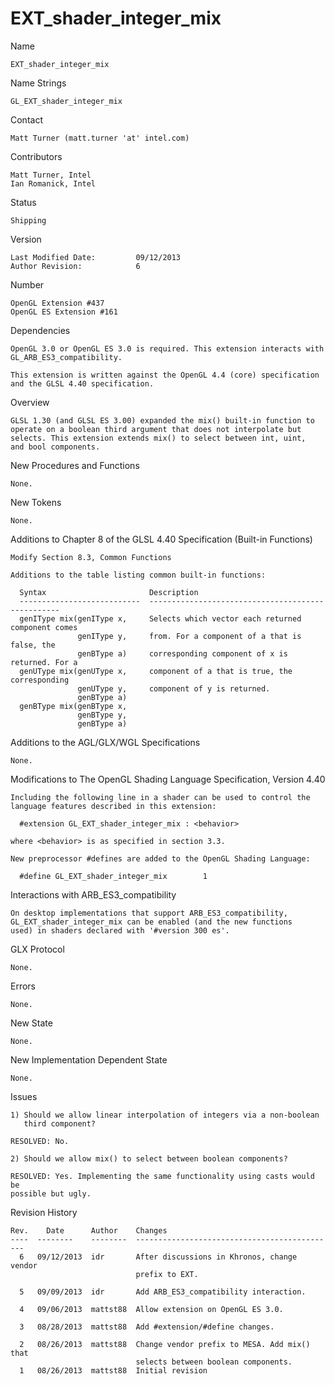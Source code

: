 # EXT_shader_integer_mix

Name

    EXT_shader_integer_mix

Name Strings

    GL_EXT_shader_integer_mix

Contact

    Matt Turner (matt.turner 'at' intel.com)

Contributors

    Matt Turner, Intel
    Ian Romanick, Intel

Status

    Shipping

Version

    Last Modified Date:         09/12/2013
    Author Revision:            6

Number

    OpenGL Extension #437
    OpenGL ES Extension #161 

Dependencies

    OpenGL 3.0 or OpenGL ES 3.0 is required. This extension interacts with
    GL_ARB_ES3_compatibility.

    This extension is written against the OpenGL 4.4 (core) specification
    and the GLSL 4.40 specification.

Overview

    GLSL 1.30 (and GLSL ES 3.00) expanded the mix() built-in function to
    operate on a boolean third argument that does not interpolate but
    selects. This extension extends mix() to select between int, uint,
    and bool components.

New Procedures and Functions

    None.

New Tokens

    None.

Additions to Chapter 8 of the GLSL 4.40 Specification (Built-in Functions)

    Modify Section 8.3, Common Functions

    Additions to the table listing common built-in functions:

      Syntax                       Description
      ---------------------------  --------------------------------------------------
      genIType mix(genIType x,     Selects which vector each returned component comes
                   genIType y,     from. For a component of a that is false, the
                   genBType a)     corresponding component of x is returned. For a
      genUType mix(genUType x,     component of a that is true, the corresponding
                   genUType y,     component of y is returned.
                   genBType a)
      genBType mix(genBType x,
                   genBType y,
                   genBType a)

Additions to the AGL/GLX/WGL Specifications

    None.

Modifications to The OpenGL Shading Language Specification, Version 4.40

    Including the following line in a shader can be used to control the
    language features described in this extension:

      #extension GL_EXT_shader_integer_mix : <behavior>

    where <behavior> is as specified in section 3.3.

    New preprocessor #defines are added to the OpenGL Shading Language:

      #define GL_EXT_shader_integer_mix        1

Interactions with ARB_ES3_compatibility

    On desktop implementations that support ARB_ES3_compatibility,
    GL_EXT_shader_integer_mix can be enabled (and the new functions
    used) in shaders declared with '#version 300 es'.

GLX Protocol

    None.

Errors

    None.

New State

    None.

New Implementation Dependent State

    None.

Issues

    1) Should we allow linear interpolation of integers via a non-boolean
       third component?

    RESOLVED: No.

    2) Should we allow mix() to select between boolean components?

    RESOLVED: Yes. Implementing the same functionality using casts would be
    possible but ugly.

Revision History

    Rev.    Date      Author    Changes
    ----  --------    --------  ---------------------------------------------
      6   09/12/2013  idr       After discussions in Khronos, change vendor
                                prefix to EXT.

      5   09/09/2013  idr       Add ARB_ES3_compatibility interaction.

      4   09/06/2013  mattst88  Allow extension on OpenGL ES 3.0.

      3   08/28/2013  mattst88  Add #extension/#define changes.

      2   08/26/2013  mattst88  Change vendor prefix to MESA. Add mix() that
                                selects between boolean components.
      1   08/26/2013  mattst88  Initial revision
